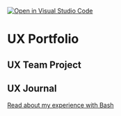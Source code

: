 [![Open in Visual Studio Code](https://classroom.github.com/assets/open-in-vscode-f059dc9a6f8d3a56e377f745f24479a46679e63a5d9fe6f495e02850cd0d8118.svg)](https://classroom.github.com/online_ide?assignment_repo_id=6804790&assignment_repo_type=AssignmentRepo)
# UX Portfolio


## UX Team Project


## UX Journal

[Read about my experience with Bash](j01/)
